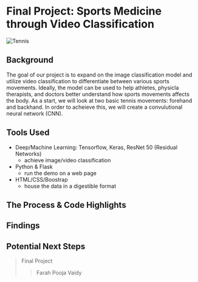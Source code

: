 # Final Project: Sports Medicine through Video Classification 

![Tennis](https://giphy.com/gifs/us-open-grand-slam-tennis-2014-Wq9BeqGtBY9r2.gif)

## Background

The goal of our project is to expand on the image classification model and utilize video classification to differentiate between various sports movements. Ideally, the model can be used to help athletes, physicla therapists, and doctors better understand how sports movements affects the body. As a start, we will look at two basic tennis movements: forehand and backhand. In order to acheieve this, we will create a convulutional neural network (CNN). 

## Tools Used

* Deep/Machine Learning: Tensorflow, Keras, ResNet 50 (Residual Networks)
  * achieve image/video classification
* Python & Flask
  * run the demo on a web page
* HTML/CSS/Boostrap
  * house the data in a digestible format

## The Process & Code Highlights


## Findings


## Potential Next Steps




> Final Project 
>> Farah
>> Pooja
>> Vaidy